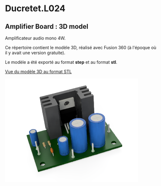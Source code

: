 # Ducretet.L024

## Amplifier Board : 3D model

Amplificateur audio mono 4W.

Ce répertoire contient le modèle 3D, réalisé avec Fusion 360 (à l'époque où il y avait une version gratuite).

Le modèle a été exporté au format **step** et au format **stl**.

[Vue du modèle 3D au format STL](Velleman_Amplifier_VM114.stl)

![Vue de la carte](Velleman_Amplifier_VM114.png)

